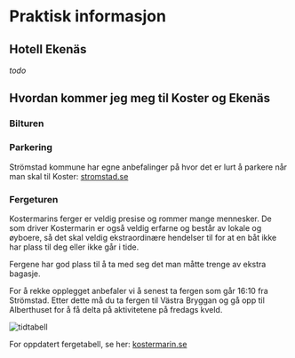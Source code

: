 # Praktisk informasjon

## Hotell Ekenäs

_todo_

## Hvordan kommer jeg meg til Koster og Ekenäs

### Bilturen

### Parkering

Strömstad kommune har egne anbefalinger på hvor det er lurt å parkere når man skal til Koster: [stromstad.se](https://www.stromstad.se/trafikochinfrastruktur/trafikochgator/parkeraistromstad/tipsfordigsomskatillkoster.4.4ca260c0179effeb59210636.html)

### Fergeturen

Kostermarins ferger er veldig presise og rommer mange mennesker. De som driver Kostermarin er også veldig erfarne og består av lokale og øyboere, så det skal veldig ekstraordinære hendelser til for at en båt ikke har plass til deg eller ikke går i tide.

Fergene har god plass til å ta med seg det man måtte trenge av ekstra bagasje.

For å rekke opplegget anbefaler vi å senest ta fergen som går 16:10 fra Strömstad. Etter dette må du ta fergen til Västra Bryggan og gå opp til Alberthuset for å få delta på aktivitetene på fredags kveld. 

![tidtabell](/img/tidtabell-koster.png "Title")

For oppdatert fergetabell, se her: [kostermarin.se](https://kostermarin.se/wp-content/uploads/2025/01/Koster-tidtabell-for-sensommar-gul-2025.pdf)
